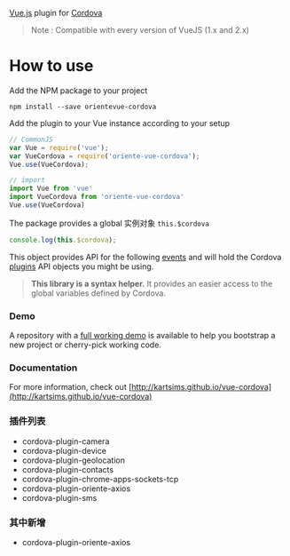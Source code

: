 [Vue.js](https://vuejs.org/) plugin for [Cordova](https://cordova.apache.org/)

> Note : Compatible with every version of VueJS (1.x and 2.x)

# How to use

Add the NPM package to your project

```shell
npm install --save orientevue-cordova
```

Add the plugin to your Vue instance according to your setup

```javascript
// CommonJS
var Vue = require('vue');
var VueCordova = require('oriente-vue-cordova');
Vue.use(VueCordova);

// import
import Vue from 'vue'
import VueCordova from 'oriente-vue-cordova'
Vue.use(VueCordova)
```

The package provides a global 实例对象 `this.$cordova`

```javascript
console.log(this.$cordova);
```

This object provides API for the following [events](#events) and will hold the Cordova [plugins](#plugins) API objects you might be using.

> **This library is a syntax helper.** It provides an easier access to the global variables defined by Cordova.

### Demo

A repository with a [full working demo](https://github.com/kartsims/vue-cordova-demo) is available to help you bootstrap a new project or cherry-pick working code.

### Documentation

For more information, check out [http://kartsims.github.io/vue-cordova](http://kartsims.github.io/vue-cordova)

### 插件列表

- cordova-plugin-camera
- cordova-plugin-device
- cordova-plugin-geolocation
- cordova-plugin-contacts
- cordova-plugin-chrome-apps-sockets-tcp
- cordova-plugin-oriente-axios
- cordova-plugin-sms

### 其中新增

- cordova-plugin-oriente-axios
